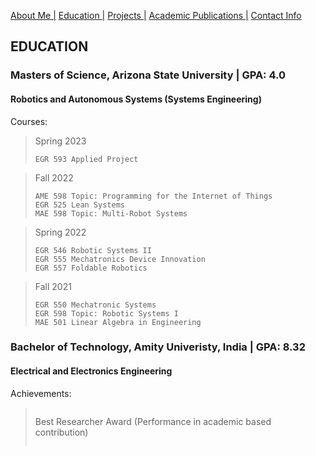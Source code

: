 [About Me |](homeindex.md) 
[ Education |](home/edu.md)
[ Projects |](home/projects.md)
[ Academic Publications |](home/publications.md)
[ Contact Info](home/contact.md)

## EDUCATION

### Masters of Science, Arizona State University | GPA: 4.0
#### Robotics and Autonomous Systems (Systems Engineering)
Courses: 

>Spring 2023
>```
>EGR 593 Applied Project
>```

>Fall 2022
>```
>AME 598 Topic: Programming for the Internet of Things
>EGR 525 Lean Systems 
>MAE 598 Topic: Multi-Robot Systems 
>```

>Spring 2022
>```
>EGR 546 Robotic Systems II
>EGR 555 Mechatronics Device Innovation 
>EGR 557 Foldable Robotics 
>```

>Fall 2021
>```
>EGR 550 Mechatronic Systems 
>EGR 598 Topic: Robotic Systems I
>MAE 501 Linear Algebra in Engineering 
>```



### Bachelor of Technology, Amity Univeristy, India | GPA: 8.32
#### Electrical and Electronics Engineering 

Achievements:
>>```
>Best Researcher Award (Performance in academic based contribution)
>```
